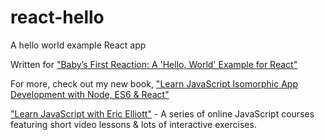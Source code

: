 # react-hello

A hello world example React app

Written for ["Baby’s First Reaction: A 'Hello, World' Example for React"](https://medium.com/javascript-scene/baby-s-first-reaction-2103348eccdd)

For more, check out my new book, ["Learn JavaScript Isomorphic App Development with Node, ES6 & React"](http://leanpub.com/learn-javascript-react-nodejs-es6/)

["Learn JavaScript with Eric Elliott"](https://ericelliottjs.com) - A series of online JavaScript courses featuring short video lessons & lots of interactive exercises.

